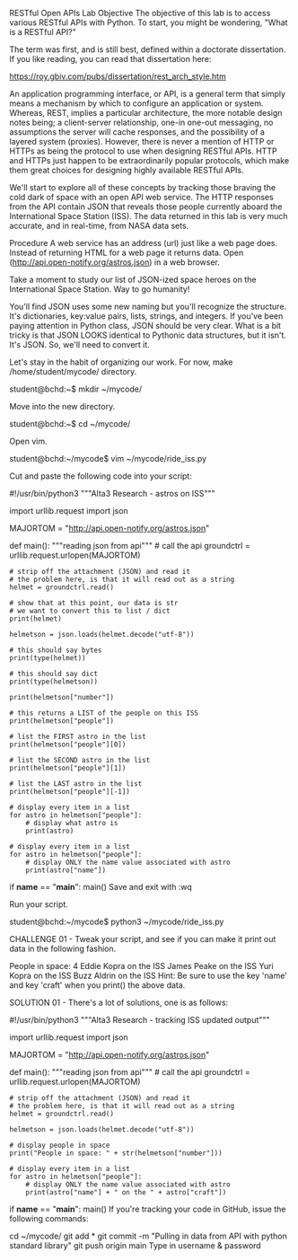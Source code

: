 RESTful Open APIs
Lab Objective
The objective of this lab is to access various RESTful APIs with Python. To start, you might be wondering, "What is a RESTful API?"

The term was first, and is still best, defined within a doctorate dissertation. If you like reading, you can read that dissertation here:

https://roy.gbiv.com/pubs/dissertation/rest_arch_style.htm

An application programming interface, or API, is a general term that simply means a mechanism by which to configure an application or system. Whereas, REST, implies a particular architecture, the more notable design notes being; a client-server relationship, one-in one-out messaging, no assumptions the server will cache responses, and the possibility of a layered system (proxies). However, there is never a mention of HTTP or HTTPs as being the protocol to use when designing RESTful APIs. HTTP and HTTPs just happen to be extraordinarily popular protocols, which make them great choices for designing highly available RESTful APIs.

We'll start to explore all of these concepts by tracking those braving the cold dark of space with an open API web service. The HTTP responses from the API contain JSON that reveals those people currently aboard the International Space Station (ISS). The data returned in this lab is very much accurate, and in real-time, from NASA data sets.

Procedure
A web service has an address (url) just like a web page does. Instead of returning HTML for a web page it returns data. Open (http://api.open-notify.org/astros.json) in a web browser.

Take a moment to study our list of JSON-ized space heroes on the International Space Station. Way to go humanity!

You'll find JSON uses some new naming but you'll recognize the structure. It's dictionaries, key:value pairs, lists, strings, and integers. If you've been paying attention in Python class, JSON should be very clear. What is a bit tricky is that JSON LOOKS identical to Pythonic data structures, but it isn't. It's JSON. So, we'll need to convert it.

Let's stay in the habit of organizing our work. For now, make /home/student/mycode/ directory.

student@bchd:~$ mkdir ~/mycode/

Move into the new directory.

student@bchd:~$ cd ~/mycode/

Open vim.

student@bchd:~/mycode$ vim ~/mycode/ride_iss.py

Cut and paste the following code into your script:


#!/usr/bin/python3
"""Alta3 Research - astros on ISS"""

import urllib.request
import json

MAJORTOM = "http://api.open-notify.org/astros.json"

def main():
    """reading json from api"""
    # call the api
    groundctrl = urllib.request.urlopen(MAJORTOM)

    # strip off the attachment (JSON) and read it
    # the problem here, is that it will read out as a string
    helmet = groundctrl.read()

    # show that at this point, our data is str
    # we want to convert this to list / dict
    print(helmet)

    helmetson = json.loads(helmet.decode("utf-8"))

    # this should say bytes
    print(type(helmet))

    # this should say dict
    print(type(helmetson))

    print(helmetson["number"])

    # this returns a LIST of the people on this ISS
    print(helmetson["people"])

    # list the FIRST astro in the list
    print(helmetson["people"][0])

    # list the SECOND astro in the list
    print(helmetson["people"][1])

    # list the LAST astro in the list
    print(helmetson["people"][-1])

    # display every item in a list
    for astro in helmetson["people"]:
        # display what astro is
        print(astro)

    # display every item in a list
    for astro in helmetson["people"]:
        # display ONLY the name value associated with astro
        print(astro["name"])

if __name__ == "__main__":
    main()
Save and exit with :wq

Run your script.

student@bchd:~/mycode$ python3 ~/mycode/ride_iss.py

CHALLENGE 01 - Tweak your script, and see if you can make it print out data in the following fashion.


People in space: 4
Eddie Kopra on the ISS
James Peake on the ISS
Yuri Kopra on the ISS
Buzz Aldrin on the ISS
Hint: Be sure to use the key 'name' and key 'craft' when you print() the above data.

SOLUTION 01 - There's a lot of solutions, one is as follows:


#!/usr/bin/python3
"""Alta3 Research - tracking ISS updated output"""

import urllib.request
import json

MAJORTOM = "http://api.open-notify.org/astros.json"

def main():
    """reading json from api"""
    # call the api
    groundctrl = urllib.request.urlopen(MAJORTOM)

    # strip off the attachment (JSON) and read it
    # the problem here, is that it will read out as a string
    helmet = groundctrl.read()

    helmetson = json.loads(helmet.decode("utf-8"))

    # display people in space
    print("People in space: " + str(helmetson["number"]))

    # display every item in a list
    for astro in helmetson["people"]:
        # display ONLY the name value associated with astro
        print(astro["name"] + " on the " + astro["craft"])

if __name__ == "__main__":
    main()
If you're tracking your code in GitHub, issue the following commands:

cd ~/mycode/
git add *
git commit -m "Pulling in data from API with python standard library"
git push origin main
Type in username & password

